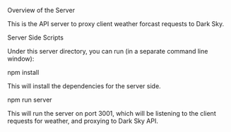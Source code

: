 Overview of the Server

This is the API server to proxy client weather forcast requests to Dark Sky.

Server Side Scripts

Under this server directory, you can run (in a separate command line window):

npm install

This will install the dependencies for the server side.

npm run server

This will run the server on port 3001, which will be listening to the client requests for weather, and proxying to Dark Sky API.
